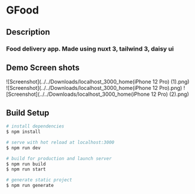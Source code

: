 # GFood

## Description

### Food delivery app. Made using nuxt 3, tailwind 3, daisy ui

## Demo Screen shots

![Screenshot](../../Downloads/localhost_3000_home(iPhone 12 Pro) (1).png)
![Screenshot](../../Downloads/localhost_3000_home(iPhone 12 Pro).png)
![Screenshot](../../Downloads/localhost_3000_home(iPhone 12 Pro) (2).png)

## Build Setup

```bash
# install dependencies
$ npm install

# serve with hot reload at localhost:3000
$ npm run dev

# build for production and launch server
$ npm run build
$ npm run start

# generate static project
$ npm run generate
```
